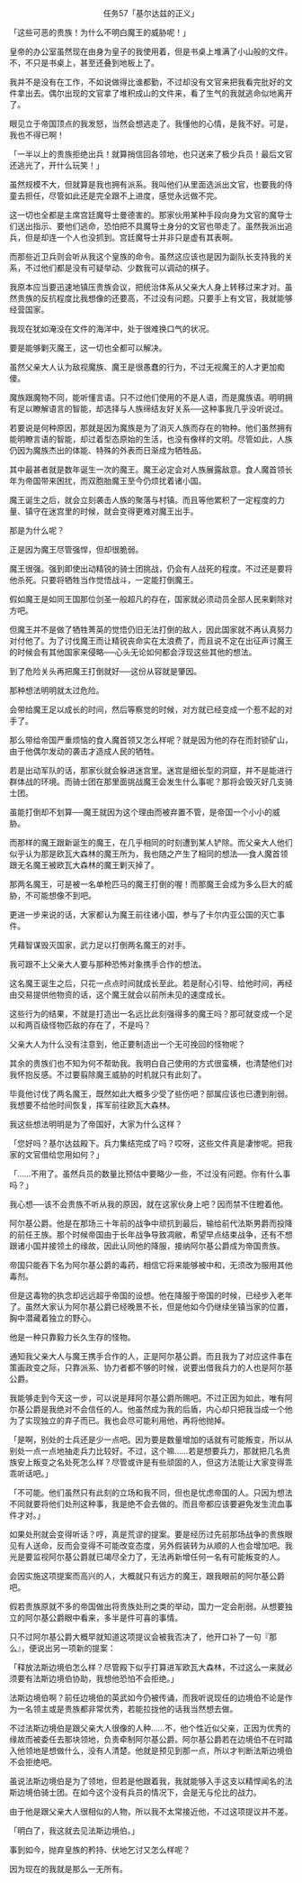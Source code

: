 <p align="center">任务57「基尔达兹的正义」</p>

「这些可恶的贵族！为什么不明白魔王的威胁呢！」

皇帝的办公室虽然现在由身为皇子的我使用着，但是书桌上堆满了小山般的文件。不，不只是书桌上，甚至还叠到地板上了。

我并不是没有在工作，不如说做得比谁都勤，不过却没有文官来把我看完批好的文件拿出去。偶尔出现的文官拿了堆积成山的文件来，看了生气的我就逃命似地离开了。

眼见立于帝国顶点的我发怒，当然会想逃走了。我懂他的心情，是我不好。可是，我也不得已啊！

「一半以上的贵族拒绝出兵！就算捎信回各领地，也只送来了极少兵员！最后文官还逃光了，开什么玩笑！」

虽然规模不大，但就算是我也拥有派系。我叫他们从里面选派出文官，也要我的侍童去担任，尽管如此还是完全跟不上进度，感觉永远做不完。

这一切也全都是主席宫廷魔导士曼德害的。那家伙用某种手段向身为文官的魔导士们送出指示、要他们逃命，恐怕把不具魔导士身分的文官也带走了。虽然我派出追兵，但是却连一个人也没抓到。宫廷魔导士并非只是虚有其表啊。

而那些近卫兵则会听从我这个皇族的命令。虽然这应该也是因为副队长支持我的关系，不过他们都是没有可疑举动、少数我可以调动的棋子。

我原本应当要迅速地镇压贵族会议，把统治体系从父亲大人身上转移过来才对。虽然贵族的反抗程度比我想像的还要高，不过没有问题。只要手上有文官，我就能够经营国家。

我现在犹如淹没在文件的海洋中，处于很难换口气的状况。

要是能够剿灭魔王，这一切也全都可以解决。

虽然父亲大人认为敌视魔族、魔王是很愚蠢的行为，不过无视魔王的人才更加痴傻。

魔族跟魔物不同，能听懂言语。只不过他们使用的不是人语，而是魔族语。明明拥有足以瞭解语言的智能，却选择与人族缔结友好关系──这种事我几乎没听说过。

若要说是何种原因，那就是因为魔族是为了消灭人族而存在的物种。他们虽然拥有能明瞭言语的智能，却过着型态原始的生活，也没有像样的文明。尽管如此，人族仍因为魔族杰出的体能、特殊的外表而日渐成为牺牲品。

其中最甚者就是数年诞生一次的魔王。魔王必定会对人族展露敌意。食人魔首领长年为帝国带来困扰，而双胞胎魔王至今仍烦扰着诸小国。

魔王诞生之后，就会立刻袭击人族的聚落与村镇。而且等他累积了一定程度的力量、镇守在迷宫里的时候，就会变得更难对魔王出手。

那是为什么呢？

正是因为魔王尽管强悍，但却很脆弱。

魔王很强。强到即使出动精锐的骑士团挑战，仍会有人战死的程度。不过还是要将他杀死。只要将牺牲当作觉悟战斗，一定能打倒魔王。

假如魔王是如同王国那位剑圣一般超凡的存在，国家就必须动员全部人民来剿除对方吧。

但魔王并不是做了牺牲菁英的觉悟仍旧无法打倒的敌人，因此国家就不再认真努力对付他了。为了讨伐魔王而让精锐丧命实在太浪费了，而且说不定在出征声讨魔王的时候会有其他国家来侵略──心头无论如何都会浮现这些其他的想法。

到了危险关头再把魔王打倒就好──这份从容就是肇因。

那种想法明明就太过危险。

会带给魔王足以成长的时间，然后等察觉的时候，对方就已经变成一个惹不起的对手了。

那么带给帝国严重烦恼的食人魔首领又怎么样呢？就是因为他的存在而封锁矿山，由于他偶尔发动的袭击才造成人民的牺牲。

若是出动军队的话，那家伙就会躲进迷宫里。迷宫是细长型的洞窟，并不是能进行群体战的环境。而骑士团在那里面挑战魔王会发生什么事呢？那将会毁灭好几支骑士团。

虽能打倒却不划算──魔王就因为这个理由而被弃置不管，是帝国一个小小的威胁。

而那样的魔王跟新诞生的魔王，在几乎相同的时刻遭到某人铲除。而父亲大人他们似乎认为那是欧瓦大森林的魔王所为，我也随之产生了相同的想法──食人魔首领跟无名魔王被欧瓦大森林的魔王剿灭掉了。

那两名魔王，可是被一名单枪匹马的魔王打倒的喔！而那魔王会成为多么巨大的威胁，不可能想像不到吧。

更进一步来说的话，大家都认为魔王前往诸小国，参与了卡尔内亚公国的灭亡事件。

凭藉智谋毁灭国家，武力足以打倒两名魔王的对手。

我可跟不上父亲大人要与那种恐怖对象携手合作的想法。

这名魔王诞生之后，只花一点点时间就成长至此。若是耐心引导、给他时间，再经由交易提供他物资的话，这个魔王就会以前所未见的速度成长。

这些行为的结果，不就是打造出一名远比此刻强得多的魔王吗？那可就变成一个足以和两百级怪物匹敌的存在了，不是吗？

父亲大人为什么没有注意到，他正要制造出一个无可挽回的怪物呢？

其余的贵族们也不知为何不帮助我。我明白自己使用的方式很蛮横，也清楚他们对我怀抱反感。不过要翦除魔王威胁的时机就只有此刻了。

毕竟他讨伐了两名魔王，既然如此大概多少受了些伤吧？部属应该也已遭到削弱。我想要不给他时间恢复，挥军前往欧瓦大森林。

我这些想法明明是为了帝国好，大家为什么这样？

「您好吗？基尔达兹殿下。兵力集结完成了吗？哎呀，这些文件真是凄惨呢。把我家的文官借给您用如何？」

「……不用了。虽然兵员的数量比预估中要略少一些，不过没有问题。你有什么事吗？」

我心想──该不会贵族不听从我的原因，就在这家伙身上吧？因而禁不住瞪着他。

阿尔基公爵。他是在那场三十年前的战争中顽抗到最后，输给前代法斯男爵而投降的前任王族。那个时候帝国由于长年战争导致凋敝，希望早点结束战争，还有不想跟诸小国并接领土的缘故，因此认同他的降服，接纳阿尔基公爵成为帝国贵族。

帝国只能吞下名为阿尔基公爵的毒药，相信它将来能够被中和，无须改为服用其他毒剂。

但是这毒物的执念却远远超乎帝国的设想。他在降服于帝国的时候，已经步入老年了。虽然大家认为阿尔基公爵已经晚景不长，但是他如今仍继续坐镇当家的位置，胸中潜藏着独立的野心。

他是一种只靠毅力长久生存的怪物。

通知我父亲大人与魔王携手合作的人，正是阿尔基公爵。而且我为了对应这件事在策画政变之际，只靠派系、协力者都不够的时候，说要出借我兵力的人也是阿尔基公爵。

我能够走到今天这一步，可以说是拜阿尔基公爵所赐吧。不过正因为如此，唯有阿尔基公爵是我绝对不会信任的人。他虽然成为我的后盾，内心却只把我当成一个他为了实现独立的弃子而已。我也会尽可能利用他，再将他抛掉。

「是啊，别处的士兵还是少一点吧。因为要是数量增加的话就有可能叛变，所以从别处一点一点地抽走兵力比较好。不过，这个嘛……若是想要兵力，那就把几名贵族安上叛变之名处死怎么样？尽管或许是有些顽固的人，但这方法能让大家变得乖乖听话吧。」

「不可能。他们虽然只有此刻的立场和我不同，但也是忧虑帝国的人。只因为想法不同就要将他们处刑这种事，我是绝不会去做的。而且帝都应该要避免发生流血事件才对。」

如果处刑就会变得听话？哼，真是荒谬的提案。要是经历过先前那场战争的贵族眼见有人送命，反而会变得不可能改变态度，另外假装转为从顺的人也会增加吧。我光是要监视阿尔基公爵就已竭尽全力了，无法再新增任何一名有可能叛变的人。

会因实施这项提案而高兴的人，大概就只有远方的魔王，跟我眼前的阿尔基公爵吧。

假若贵族原就不多的帝国做出将贵族处刑之类的举动，国力一定会削弱。从想要独立的阿尔基公爵眼中看来，多半是件可喜的事情。

只不过阿尔基公爵大概早就知道这项提议会被我否决了，他开口补了一句『那么』，便说出另一项新的提案：

「释放法斯边境伯怎么样？尽管殿下似乎打算进军欧瓦大森林，不过这么一来就必须要有法斯边境伯协助，我想他恐怕不会拒绝。」

法斯边境伯啊？前任边境伯的英武如今仍被传诵，而我听说现任的边境伯不论是作为一名领主或是贵族都非常优秀，若能拉拢他的话我当然想去做。

不过法斯边境伯是跟父亲大人很像的人种……不，他个性近似父亲，正因为优秀的缘故而被委任去那块领地，负责牵制阿尔基公爵。阿尔基公爵若在边境伯不在时踏入他领地是想做什么，没有人清楚。他就是预见到那一点，所以才判断法斯边境伯不会拒绝吧。

虽说法斯边境伯是为了领地，但若是他跟着我，我就能够入手这支以精悍闻名的法斯边境伯骑士团。在如今这个没有兵员的情况下，会是无与伦比的战力。

由于他是跟父亲大人很相似的人物，所以我不太常接近他，不过这项提议并不差。

「明白了，我这就去见法斯边境伯。」

事到如今，抛弃皇族的矜持、伏地乞讨又怎么样呢？

因为现在的我就是那么一无所有。

